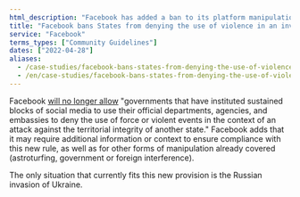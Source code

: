 ```yaml
---
html_description: "Facebook has added a ban to its platform manipulation prevention rules."
title: "Facebook bans States from denying the use of violence in an invasion"
service: "Facebook"
terms_types: ["Community Guidelines"]
dates: ["2022-04-28"]
aliases:
  - /case-studies/facebook-bans-states-from-denying-the-use-of-violence-in-an-invasion/
  - /en/case-studies/facebook-bans-states-from-denying-the-use-of-violence-in-an-invasion/
---
```


Facebook <a target="_blank" rel="noopener" href="https://github.com/OpenTermsArchive/france-elections-versions/commit/b315d25#diff-57f4f166af0a7f6e4fc8f63a103c74f5a8d47754238aad621db0eebdf4048df4R24">will no longer allow</a> "governments that have instituted sustained blocks of social media to use their official departments, agencies, and embassies to deny the use of force or violent events in the context of an attack against the territorial integrity of another state." Facebook adds that it may require additional information or context to ensure compliance with this new rule, as well as for other forms of manipulation already covered (astroturfing, government or foreign interference).

The only situation that currently fits this new provision is the Russian invasion of Ukraine.
